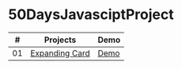 # 50DaysJavasciptProject
| # | Projects | Demo |
|----------|----------|----------|
| 01  | [Expanding Card](https://github.com/madhab-tripathy/50DaysJavasciptProject/tree/main/Expanding-Cards)  | [Demo](https://madhab-tripathy.github.io/50DaysJavasciptProject/Expanding-Cards/) |

